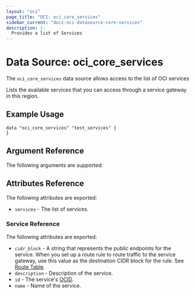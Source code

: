 ```yaml
---
layout: "oci"
page_title: "OCI: oci_core_services"
sidebar_current: "docs-oci-datasource-core-services"
description: |-
  Provides a list of Services
---
```


# Data Source: oci_core_services
The `oci_core_services` data source allows access to the list of OCI services

Lists the available services that you can access through a service gateway in this region.


## Example Usage

```hcl
data "oci_core_services" "test_services" {
}
```

## Argument Reference

The following arguments are supported:



## Attributes Reference

The following attributes are exported:

* `services` - The list of services.

### Service Reference

The following attributes are exported:

* `cidr_block` - A string that represents the public endpoints for the service. When you set up a route rule to route traffic to the service gateway, use this value as the destination CIDR block for the rule. See [Route Table](https://docs.us-phoenix-1.oraclecloud.com/api/#/en/iaas/20160918/RouteTable/). 
* `description` - Description of the service. 
* `id` - The service's [OCID](https://docs.us-phoenix-1.oraclecloud.com/Content/General/Concepts/identifiers.htm).
* `name` - Name of the service.

